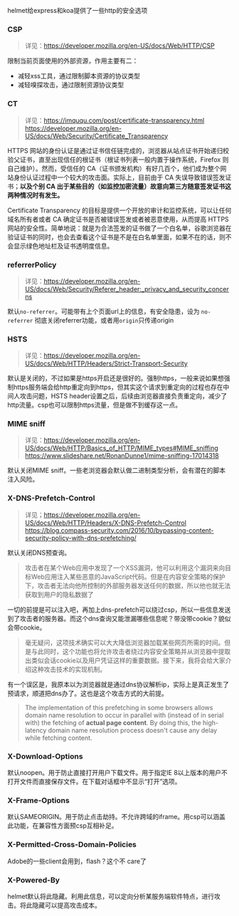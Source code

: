 helmet给express和koa提供了一些http的安全选项

### CSP

> 详见：https://developer.mozilla.org/en-US/docs/Web/HTTP/CSP

限制当前页面使用的外部资源，作用主要有二：

- 减轻xss工具，通过限制脚本资源的协议类型
- 减轻嗅探攻击，通过限制资源协议类型

### CT

> 详见：https://imququ.com/post/certificate-transparency.html
> https://developer.mozilla.org/en-US/docs/Web/Security/Certificate_Transparency

HTTPS 网站的身份认证是通过证书信任链完成的，浏览器从站点证书开始递归校验父证书，直至出现信任的根证书（根证书列表一般内置于操作系统，Firefox 则自己维护）。然而，受信任的 CA（证书颁发机构）有好几百个，他们成为整个网站身份认证过程中一个较大的攻击面。实际上，目前由于 CA 失误导致错误签发证书；**以及个别 CA 出于某些目的（如监控加密流量）故意向第三方随意签发证书这两种情况时有发生。**

Certificate Transparency 的目标是提供一个开放的审计和监控系统，可以让任何域名所有者或者 CA 确定证书是否被错误签发或者被恶意使用，从而提高 HTTPS 网站的安全性。简单地说：就是为合法签发的证书做了一个白名单，谷歌浏览器在验证证书的同时，也会去查看这个证书是不是在白名单里面，如果不在的话，则不会显示绿色地址栏及证书透明度信息。

### referrerPolicy

> 详见：https://developer.mozilla.org/en-US/docs/Web/Security/Referer_header:_privacy_and_security_concerns

默认`no-referrer`。可能带有上个页面url上的信息，有安全隐患，设为 `no-referrer` 彻底关闭referrer功能，或者用`origin`只传递origin

### HSTS

> 详见：https://developer.mozilla.org/en-US/docs/Web/HTTP/Headers/Strict-Transport-Security

默认是关闭的，不过如果是https开启还是很好的。强制https，一般来说如果想强制https服务端会给http重定向到https，但其实这个请求到重定向的过程也存在中间人攻击问题，HSTS header设置之后，后续由浏览器直接负责重定向，减少了http流量。csp也可以限制https流量，但是做不到缓存这一点。

### MIME sniff

> 详见：https://developer.mozilla.org/en-US/docs/Web/HTTP/Basics_of_HTTP/MIME_types#MIME_sniffing
> https://www.slideshare.net/RonanDunne1/mime-sniffing-17014318

默认关闭MIME sniff。一些老浏览器会默认做二进制类型分析，会有潜在的脚本注入风险。

### X-DNS-Prefetch-Control

> 详见；https://developer.mozilla.org/en-US/docs/Web/HTTP/Headers/X-DNS-Prefetch-Control
> https://blog.compass-security.com/2016/10/bypassing-content-security-policy-with-dns-prefetching/

默认关闭DNS预查询。

> 攻击者在某个Web应用中发现了一个XSS漏洞，他可以利用这个漏洞来向目标Web应用注入某些恶意的JavaScript代码。但是在内容安全策略的保护下，攻击者无法向他所控制的外部服务器发送任何的数据，所以他也就无法获取到用户的隐私数据了

一切的前提是可以注入吧，再加上dns-prefetch可以绕过csp，所以一些信息发送到了攻击者的服务器。而这个dns查询又能泄漏哪些信息呢？带没带cookie？貌似会带cookie。

> 毫无疑问，这项技术确实可以大大降低浏览器加载某些网页所需的时间。但是与此同时，这个功能也将允许攻击者绕过内容安全策略并从浏览器中提取出类似会话cookie以及用户凭证这样的重要数据。接下来，我将会给大家介绍这种攻击技术的实现机制。

有一个误区是，我原本以为浏览器就是通过dns协议解析ip，实际上是真正发生了预请求，顺道把dns办了。这也是这个攻击方式的大前提。

> The implementation of this prefetching in some browsers allows domain name resolution to occur in parallel with (instead of in serial with) the fetching of **actual page content**. By doing this, the high-latency domain name resolution process doesn't cause any delay while fetching content.

### X-Download-Options

默认noopen。用于防止直接打开用户下载文件。用于指定IE 8以上版本的用户不打开文件而直接保存文件。在下载对话框中不显示“打开”选项。

### X-Frame-Options

默认SAMEORIGIN。用于防止点击劫持。不允许跨域的iframe。用csp可以涵盖此功能，在兼容性方面预csp互相补足。

### X-Permitted-Cross-Domain-Policies

Adobe的一些client会用到，flash？这个不 care了

### X-Powered-By

helmet默认将此隐藏。利用此信息，可以定向分析某服务端软件特点，进行攻击。将此隐藏可以提高攻击成本。